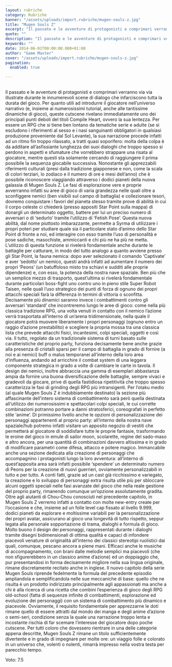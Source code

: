 ```yaml
---
layout: rubriche
category: Rubriche
banner: "/assets/uploads/import.rubriche/mugen-souls-z.jpg"
title: "Mugen Souls Z"
excerpt: "Il passato e le avventure di protagonisti e comprimari verranno via via illustrate durante le innumerevoli scene di dialogo che infarciscono tutta la durata del gioco. Per quanto utili ad introdurre il giocatore nell’universo narrativo (e, insieme ai numerosissimi tutorial, anche alle tantissime dinamiche di gioco), queste cutscene rivelano immediatamente uno dei principali punti deboli [&hellip"
quote: ""
description: "Il passato e le avventure di protagonisti e comprimari verranno via via illustrate durante le innumerevoli scene di dialogo che infarciscono tutta la durata del gioco. Per quanto utili ad introdurre il giocatore nell’universo narrativo (e, insieme ai numerosissimi tutorial, anche alle tantissime dinamiche di gioco), queste cutscene rivelano immediatamente uno dei principali punti deboli [&hellip"
keywords: ""
date: 2014-06-01T00:00:00.000+01:00
author: "Game Master"
cover: "/assets/uploads/import.rubriche/mugen-souls-z.jpg"
pagination:
  enabled: true

---
```


[](https://hotmc.com/wp-content/uploads/2014/06/mugen-souls-z.jpg)  
Il passato e le avventure di protagonisti e comprimari verranno via via illustrate durante le innumerevoli scene di dialogo che infarciscono tutta la durata del gioco. Per quanto utili ad introdurre il giocatore nell’universo narrativo (e, insieme ai numerosissimi tutorial, anche alle tantissime dinamiche di gioco), queste cutscene rivelano immediatamente uno dei principali punti deboli del titoli Compile Heart, ovvero la sua lentezza. Per essere un RPG che si tiene ben lontano da tematiche serie e adulte (se si escludono i riferimenti al sesso e i nasi sanguinanti obbligatori in qualsiasi produzione proveniente dal Sol Levante), la sua narrazione procede infatti ad un ritmo fin troppo rilassato, a tratti quasi soporifero: molta della colpa è da additare all’asfissiante lunghezza dei suoi dialoghi che troppo spesso si perdono in aspetti e sfumature che vorrebbero strappare una risata al giocatore, mentre questi sta solamente cercando di raggiungere il prima possibile la sequenza giocabile successiva. Nonostante gli apprezzabili riferimenti culturali (presi dalla tradizione giapponese e non, come la scala di colori terziari, lo zodiaco e il numero di ore e mesi dell’anno) che è possibile riconoscere viaggiando attraverso i dodici pianeti della nuova galassia di Mugen Souls Z. Le fasi di esplorazione vere e proprie avverranno infatti su aree di gioco di varia grandezza nelle quali oltre a sconfiggere nemici (ben visibili sul campo di battaglia) e collezionare tesori, dovremo conquistare i favori del pianeta stesso tramite prove di abilità in cui il corpo celeste ci chiederà (presso appositi Star Point sulla mappa) di donargli un determinato oggetto, battere per lui un preciso numero di avversari o di ‘sedurlo’ tramite l’utilizzo di ‘Fetish Pose’. Questa nuova abilità, dal nome piuttosto imbarazzante, permette a Syrma di utilizzare i propri poteri per studiare quale sia il particolare stato d’animo dello Star Point di fronte a noi, ed interagire con esso tramite l’uso di personalità e pose sadiche, masochiste, ammiccanti e chi più ne ha più ne metta. L’utilizzo di questa funzione si rivelerà fondamentale anche durante le battaglie per catturare, in modo del tutto analogo a quanto avviene presso gli Star Point, la fauna nemica: dopo aver selezionato il comando ‘Captivate’ e aver ‘sedotto’ un nemico, questi andrà infatti ad aumentare il numero dei propri ‘Peons’ (un batuffoloso misto tra schiavi e sudditi alle proprie dipendenze) e, con esso, la potenza della nostra nave spaziale. Ben più che un semplice mezzo di trasporto, quest’ultima si rivelerà fondamentale durante particolari boss-fight uno contro uno in pieno stile Super Robot Taisen, nelle quali l’uso strategico dei punti di forza di ognuno dei propri attacchi speciali farà la differenza in termini di vittoria o sconfitta. Decisamente più dinamici saranno invece i combattimenti contro gli avversari ‘standard’ che incontreremo lungo le aree di gioco: come nella più classica tradizione RPG, una volta venuti in contatto con il nemico l’azione verrà trasportata all’interno di un’arena tridimensionale, nella quale il giocatore potrà muovere liberamente i propri personaggi (ognuno entro un raggio d’azione prestabilito) e scegliere la propria mossa tra una classica lista che prevede attacchi fisici, incantesimi, colpi speciali, oggetti e così via. Il tutto, regolato da un tradizionale sistema di turni basato sulle caratteristiche del proprio party, funziona decisamente bene anche grazie alla presenza di cristalli sparsi per il campo di battaglia in grado di fornire (a noi e ai nemici) buff o malus temporanei all’interno della loro area d’influenza, andando ad arricchire il combat system di una leggera componente strategica in grado a volte di cambiare le carte in tavola. Il design dei nemici, inoltre abbraccia una gamma di esemplari abbastanza ampia da fornire una buona diversificazione delle battaglie, sempre vivaci e gradevoli da giocare, prive di quella fastidiosa ripetitività che troppo spesso caratterizza le fasi di grinding degli RPG più intransigenti. Per l’otaku medio (al quale Mugen Souls Z è indubbiamente destinato) la sezione più affascinante dell’intero sistema di combattimento sarà però quella destinata all’utilizzo dei numerosissimi e spettacolari colpi speciali, le cui corrette combinazioni potranno portare a danni stratosferici, coreografati in perfetto stile ‘anime’. Di primissimo livello anche le opzioni di personalizzazione dei personaggi appartenenti al proprio party: all’interno della nostra nave spaziale/hub potremo infatti visitare un apposito negozio di vestiti che permetterà al giocatore di soddisfare tutte le proprie fantasie, trasformando le eroine del gioco in emule di sailor moon, scolarette, regine del sado-maso e altro ancora, per una quantità di combinazioni davvero altissima e in grado di modificare parametri come difesa, attacco e potere magico. Immancabile anche una sezione dedicata alla creazione di personaggi che accompagnino i protagonisti lungo la loro avventura: all’interno di quest’apposita area sarà infatti possibile ‘spendere’ un determinato numero di Peons per la creazione di nuovi guerrieri, ovviamente personalizzabili in tutto e per tutto. A conti fatti, grazie ad un cast già ricchissimo e variegato, la creazione e lo sviluppo di personaggi extra risulta utile più per sbloccare alcuni oggetti speciali nelle fasi avanzate del gioco che nella reale gestione del proprio party, rimanendo comunque un’opzione assolutamente gradita. Oltre agli aiutanti di Chou-Chou conosciuti nel precedente capitolo, in Mugen Souls Z verremo infatti a contatto con molte new-entry create per l’occasione e che, insieme ad un folle level cap fissato al livello 9.999, dodici pianeti da esplorare e moltissime variabili per la personalizzazione dei propri avatar, assicurano al gioco una longevità di tutto rispetto, seppur legata alla personale sopportazione di trama, dialoghi e formula di gioco. Molto buono il design dei personaggi, rappresentati durante i dialoghi tramite disegni bidimensionali di ottima qualità e capaci di infondere piacevoli venature di originalità all’interno dei classici stereotipi ruolistici dai quali, comunque, pescano ancora a piene mani. Efficaci anche le musiche di accompagnamento, con brani dalle melodie semplici ma piacevoli (che non sfigurerebbero in un classico anime d’azione) ed un doppiaggio che, pur presentandosi in forma decisamente migliore nella sua lingua originale, rimane discretamente recitato anche in inglese. Il nuovo capitolo della serie Mugen Souls riprende fedelmente la formula del precedente episodio ampliandola e semplificandola nelle sue meccaniche di base: quello che ne risulta è un prodotto indirizzato principalmente agli appassionati ma anche a chi è alla ricerca di una ricetta che combini l’esperienza di gioco degli RPG old-school (fatta di sequenze infinite di combattimenti, esplorazione ed evoluzione dei personaggi) con un sistema di combattimento più dinamico e piacevole. Ovviamente, il requisito fondamentale per apprezzarne le doti rimane quello di essere attratti dal mondo dei manga e degli anime d’azione o semi-seri, condizione senza la quale una narrazione troppo lenta e incostante rischia di far scemare l’interesse del giocatore dopo poche cutscene. Per tutti coloro che dovessero rientrare in una delle categorie appena descritte, Mugen Souls Z rimane un titolo sufficientemente divertente e in grado di impegnare per molte ore: un viaggio folle e colorato in un universo che, volenti o nolenti, rimarrà impresso nella vostra testa per parecchio tempo.

Voto: 7.5